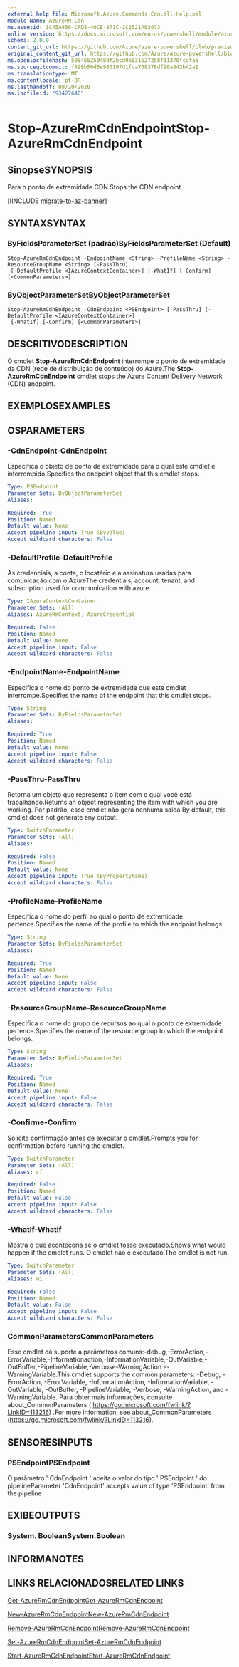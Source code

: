 ```yaml
---
external help file: Microsoft.Azure.Commands.Cdn.dll-Help.xml
Module Name: AzureRM.Cdn
ms.assetid: 1C45A450-CFD5-40CE-871C-1C2521A03073
online version: https://docs.microsoft.com/en-us/powershell/module/azurerm.cdn/stop-azurermcdnendpoint
schema: 2.0.0
content_git_url: https://github.com/Azure/azure-powershell/blob/preview/src/ResourceManager/Cdn/Commands.Cdn/help/Stop-AzureRmCdnEndpoint.md
original_content_git_url: https://github.com/Azure/azure-powershell/blob/preview/src/ResourceManager/Cdn/Commands.Cdn/help/Stop-AzureRmCdnEndpoint.md
ms.openlocfilehash: 508465250489f2bcd0b031627258f11370fccfa6
ms.sourcegitcommit: f599b50d5e980197d1fca769378df90a842b42a1
ms.translationtype: MT
ms.contentlocale: pt-BR
ms.lasthandoff: 08/20/2020
ms.locfileid: "93427640"
---
```

# <span data-ttu-id="cd486-101">Stop-AzureRmCdnEndpoint</span><span class="sxs-lookup"><span data-stu-id="cd486-101">Stop-AzureRmCdnEndpoint</span></span>

## <span data-ttu-id="cd486-102">Sinopse</span><span class="sxs-lookup"><span data-stu-id="cd486-102">SYNOPSIS</span></span>
<span data-ttu-id="cd486-103">Para o ponto de extremidade CDN.</span><span class="sxs-lookup"><span data-stu-id="cd486-103">Stops the CDN endpoint.</span></span>

[!INCLUDE [migrate-to-az-banner](../../includes/migrate-to-az-banner.md)]

## <span data-ttu-id="cd486-104">SYNTAX</span><span class="sxs-lookup"><span data-stu-id="cd486-104">SYNTAX</span></span>

### <span data-ttu-id="cd486-105">ByFieldsParameterSet (padrão)</span><span class="sxs-lookup"><span data-stu-id="cd486-105">ByFieldsParameterSet (Default)</span></span>
```
Stop-AzureRmCdnEndpoint -EndpointName <String> -ProfileName <String> -ResourceGroupName <String> [-PassThru]
 [-DefaultProfile <IAzureContextContainer>] [-WhatIf] [-Confirm] [<CommonParameters>]
```

### <span data-ttu-id="cd486-106">ByObjectParameterSet</span><span class="sxs-lookup"><span data-stu-id="cd486-106">ByObjectParameterSet</span></span>
```
Stop-AzureRmCdnEndpoint -CdnEndpoint <PSEndpoint> [-PassThru] [-DefaultProfile <IAzureContextContainer>]
 [-WhatIf] [-Confirm] [<CommonParameters>]
```

## <span data-ttu-id="cd486-107">DESCRITIVO</span><span class="sxs-lookup"><span data-stu-id="cd486-107">DESCRIPTION</span></span>
<span data-ttu-id="cd486-108">O cmdlet **Stop-AzureRmCdnEndpoint** interrompe o ponto de extremidade da CDN (rede de distribuição de conteúdo) do Azure.</span><span class="sxs-lookup"><span data-stu-id="cd486-108">The **Stop-AzureRmCdnEndpoint** cmdlet stops the Azure Content Delivery Network (CDN) endpoint.</span></span>

## <span data-ttu-id="cd486-109">EXEMPLOS</span><span class="sxs-lookup"><span data-stu-id="cd486-109">EXAMPLES</span></span>

## <span data-ttu-id="cd486-110">OS</span><span class="sxs-lookup"><span data-stu-id="cd486-110">PARAMETERS</span></span>

### <span data-ttu-id="cd486-111">-CdnEndpoint</span><span class="sxs-lookup"><span data-stu-id="cd486-111">-CdnEndpoint</span></span>
<span data-ttu-id="cd486-112">Especifica o objeto de ponto de extremidade para o qual este cmdlet é interrompido.</span><span class="sxs-lookup"><span data-stu-id="cd486-112">Specifies the endpoint object that this cmdlet stops.</span></span>

```yaml
Type: PSEndpoint
Parameter Sets: ByObjectParameterSet
Aliases: 

Required: True
Position: Named
Default value: None
Accept pipeline input: True (ByValue)
Accept wildcard characters: False
```

### <span data-ttu-id="cd486-113">-DefaultProfile</span><span class="sxs-lookup"><span data-stu-id="cd486-113">-DefaultProfile</span></span>
<span data-ttu-id="cd486-114">As credenciais, a conta, o locatário e a assinatura usadas para comunicação com o Azure</span><span class="sxs-lookup"><span data-stu-id="cd486-114">The credentials, account, tenant, and subscription used for communication with azure</span></span>

```yaml
Type: IAzureContextContainer
Parameter Sets: (All)
Aliases: AzureRmContext, AzureCredential

Required: False
Position: Named
Default value: None
Accept pipeline input: False
Accept wildcard characters: False
```

### <span data-ttu-id="cd486-115">-EndpointName</span><span class="sxs-lookup"><span data-stu-id="cd486-115">-EndpointName</span></span>
<span data-ttu-id="cd486-116">Especifica o nome do ponto de extremidade que este cmdlet interrompe.</span><span class="sxs-lookup"><span data-stu-id="cd486-116">Specifies the name of the endpoint that this cmdlet stops.</span></span>

```yaml
Type: String
Parameter Sets: ByFieldsParameterSet
Aliases: 

Required: True
Position: Named
Default value: None
Accept pipeline input: False
Accept wildcard characters: False
```

### <span data-ttu-id="cd486-117">-PassThru</span><span class="sxs-lookup"><span data-stu-id="cd486-117">-PassThru</span></span>
<span data-ttu-id="cd486-118">Retorna um objeto que representa o item com o qual você está trabalhando.</span><span class="sxs-lookup"><span data-stu-id="cd486-118">Returns an object representing the item with which you are working.</span></span>
<span data-ttu-id="cd486-119">Por padrão, esse cmdlet não gera nenhuma saída.</span><span class="sxs-lookup"><span data-stu-id="cd486-119">By default, this cmdlet does not generate any output.</span></span>

```yaml
Type: SwitchParameter
Parameter Sets: (All)
Aliases: 

Required: False
Position: Named
Default value: None
Accept pipeline input: True (ByPropertyName)
Accept wildcard characters: False
```

### <span data-ttu-id="cd486-120">-ProfileName</span><span class="sxs-lookup"><span data-stu-id="cd486-120">-ProfileName</span></span>
<span data-ttu-id="cd486-121">Especifica o nome do perfil ao qual o ponto de extremidade pertence.</span><span class="sxs-lookup"><span data-stu-id="cd486-121">Specifies the name of the profile to which the endpoint belongs.</span></span>

```yaml
Type: String
Parameter Sets: ByFieldsParameterSet
Aliases: 

Required: True
Position: Named
Default value: None
Accept pipeline input: False
Accept wildcard characters: False
```

### <span data-ttu-id="cd486-122">-ResourceGroupName</span><span class="sxs-lookup"><span data-stu-id="cd486-122">-ResourceGroupName</span></span>
<span data-ttu-id="cd486-123">Especifica o nome do grupo de recursos ao qual o ponto de extremidade pertence.</span><span class="sxs-lookup"><span data-stu-id="cd486-123">Specifies the name of the resource group to which the endpoint belongs.</span></span>

```yaml
Type: String
Parameter Sets: ByFieldsParameterSet
Aliases: 

Required: True
Position: Named
Default value: None
Accept pipeline input: False
Accept wildcard characters: False
```

### <span data-ttu-id="cd486-124">-Confirme</span><span class="sxs-lookup"><span data-stu-id="cd486-124">-Confirm</span></span>
<span data-ttu-id="cd486-125">Solicita confirmação antes de executar o cmdlet.</span><span class="sxs-lookup"><span data-stu-id="cd486-125">Prompts you for confirmation before running the cmdlet.</span></span>

```yaml
Type: SwitchParameter
Parameter Sets: (All)
Aliases: cf

Required: False
Position: Named
Default value: False
Accept pipeline input: False
Accept wildcard characters: False
```

### <span data-ttu-id="cd486-126">-WhatIf</span><span class="sxs-lookup"><span data-stu-id="cd486-126">-WhatIf</span></span>
<span data-ttu-id="cd486-127">Mostra o que aconteceria se o cmdlet fosse executado.</span><span class="sxs-lookup"><span data-stu-id="cd486-127">Shows what would happen if the cmdlet runs.</span></span>
<span data-ttu-id="cd486-128">O cmdlet não é executado.</span><span class="sxs-lookup"><span data-stu-id="cd486-128">The cmdlet is not run.</span></span>

```yaml
Type: SwitchParameter
Parameter Sets: (All)
Aliases: wi

Required: False
Position: Named
Default value: False
Accept pipeline input: False
Accept wildcard characters: False
```

### <span data-ttu-id="cd486-129">CommonParameters</span><span class="sxs-lookup"><span data-stu-id="cd486-129">CommonParameters</span></span>
<span data-ttu-id="cd486-130">Esse cmdlet dá suporte a parâmetros comuns:-debug,-ErrorAction,-ErrorVariable,-Informationaction,-InformationVariable,-OutVariable,-OutBuffer,-PipelineVariable,-Verbose-WarningAction e-WarningVariable.</span><span class="sxs-lookup"><span data-stu-id="cd486-130">This cmdlet supports the common parameters: -Debug, -ErrorAction, -ErrorVariable, -InformationAction, -InformationVariable, -OutVariable, -OutBuffer, -PipelineVariable, -Verbose, -WarningAction, and -WarningVariable.</span></span> <span data-ttu-id="cd486-131">Para obter mais informações, consulte about_CommonParameters ( https://go.microsoft.com/fwlink/?LinkID=113216) .</span><span class="sxs-lookup"><span data-stu-id="cd486-131">For more information, see about_CommonParameters (https://go.microsoft.com/fwlink/?LinkID=113216).</span></span>

## <span data-ttu-id="cd486-132">SENSORES</span><span class="sxs-lookup"><span data-stu-id="cd486-132">INPUTS</span></span>

### <span data-ttu-id="cd486-133">PSEndpoint</span><span class="sxs-lookup"><span data-stu-id="cd486-133">PSEndpoint</span></span>
<span data-ttu-id="cd486-134">O parâmetro ' CdnEndpoint ' aceita o valor do tipo ' PSEndpoint ' do pipeline</span><span class="sxs-lookup"><span data-stu-id="cd486-134">Parameter 'CdnEndpoint' accepts value of type 'PSEndpoint' from the pipeline</span></span>

## <span data-ttu-id="cd486-135">EXIBE</span><span class="sxs-lookup"><span data-stu-id="cd486-135">OUTPUTS</span></span>

### <span data-ttu-id="cd486-136">System. Boolean</span><span class="sxs-lookup"><span data-stu-id="cd486-136">System.Boolean</span></span>

## <span data-ttu-id="cd486-137">INFORMA</span><span class="sxs-lookup"><span data-stu-id="cd486-137">NOTES</span></span>

## <span data-ttu-id="cd486-138">LINKS RELACIONADOS</span><span class="sxs-lookup"><span data-stu-id="cd486-138">RELATED LINKS</span></span>

[<span data-ttu-id="cd486-139">Get-AzureRmCdnEndpoint</span><span class="sxs-lookup"><span data-stu-id="cd486-139">Get-AzureRmCdnEndpoint</span></span>](./Get-AzureRmCdnEndpoint.md)

[<span data-ttu-id="cd486-140">New-AzureRmCdnEndpoint</span><span class="sxs-lookup"><span data-stu-id="cd486-140">New-AzureRmCdnEndpoint</span></span>](./New-AzureRmCdnEndpoint.md)

[<span data-ttu-id="cd486-141">Remove-AzureRmCdnEndpoint</span><span class="sxs-lookup"><span data-stu-id="cd486-141">Remove-AzureRmCdnEndpoint</span></span>](./Remove-AzureRmCdnEndpoint.md)

[<span data-ttu-id="cd486-142">Set-AzureRmCdnEndpoint</span><span class="sxs-lookup"><span data-stu-id="cd486-142">Set-AzureRmCdnEndpoint</span></span>](./Set-AzureRmCdnEndpoint.md)

[<span data-ttu-id="cd486-143">Start-AzureRmCdnEndpoint</span><span class="sxs-lookup"><span data-stu-id="cd486-143">Start-AzureRmCdnEndpoint</span></span>](./Start-AzureRmCdnEndpoint.md)


